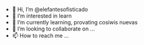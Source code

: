 - 👋 Hi, I’m @elefantesofisticado
- 👀 I’m interested in learn
- 🌱 I’m currently learning, provating cosiwis nuevas
- 💞️ I’m looking to collaborate on ...
- 📫 How to reach me ...

<!---
elefantesofisticado/elefantesofisticado is a ✨ special ✨ repository because its `README.md` (this file) appears on your GitHub profile.
You can click the Preview link to take a look at your changes.
--->
